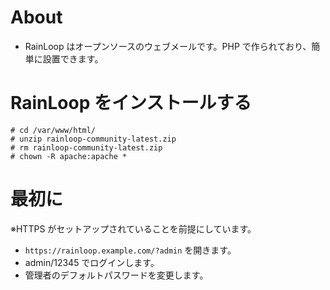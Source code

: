 # About

- RainLoop はオープンソースのウェブメールです。PHP で作られており、簡単に設置できます。

# RainLoop をインストールする

```
# cd /var/www/html/
# unzip rainloop-community-latest.zip
# rm rainloop-community-latest.zip
# chown -R apache:apache *
```

# 最初に

※HTTPS がセットアップされていることを前提にしています。

- `https://rainloop.example.com/?admin` を開きます。
- admin/12345 でログインします。
- 管理者のデフォルトパスワードを変更します。
